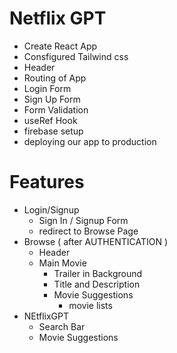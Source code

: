# Netflix GPT

 - Create React App
 - Consfigured Tailwind css
 - Header
 - Routing of App
 - Login Form
 - Sign Up Form
 - Form Validation
 - useRef Hook
 - firebase setup
 - deploying our app to production


# Features
 - Login/Signup
    - Sign In / Signup Form
    - redirect to Browse Page
 - Browse ( after AUTHENTICATION )
    - Header
    - Main Movie 
        - Trailer in Background 
        - Title and Description 
        - Movie Suggestions 
            - movie lists
 - NEtflixGPT
    - Search Bar
    - Movie Suggestions